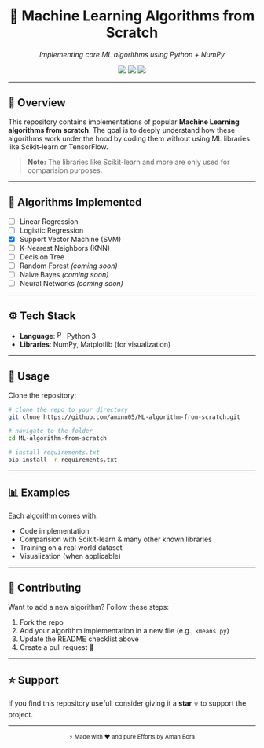 <div align="center">



# 🚀 Machine Learning Algorithms from Scratch


<p><em>Implementing core ML algorithms using Python + NumPy</em></p>


<p>
<img src="https://img.shields.io/badge/Python-3.9+-blue?logo=python"/>
<img src="https://img.shields.io/badge/NumPy-1.x-orange?logo=numpy"/>
<img src="https://img.shields.io/github/stars/amxnn05/ML-algorithm-from-scratch?style=social"/>
</p>
</div>

---


## 📌 Overview
This repository contains implementations of popular **Machine Learning algorithms from scratch**. The goal is to deeply understand how these algorithms work under the hood by coding them without using ML libraries like Scikit-learn or TensorFlow.

> **Note:** The libraries like Scikit-learn and more are only used for comparision purposes.

---

## 📂 Algorithms Implemented
- [ ] Linear Regression
- [ ] Logistic Regression
- [x] Support Vector Machine (SVM)
- [ ] K-Nearest Neighbors (KNN)
- [ ] Decision Tree
- [ ] Random Forest *(coming soon)*
- [ ] Naive Bayes *(coming soon)*
- [ ] Neural Networks *(coming soon)*

---

## ⚙️ Tech Stack
- **Language**: <img alt="Python Logo" src="https://upload.wikimedia.org/wikipedia/commons/c/c3/Python-logo-notext.svg" width="16"/> Python 3
- **Libraries**: NumPy, Matplotlib (for visualization)

---

## 📖 Usage
Clone the repository:
```bash
# clone the repo to your directory
git clone https://github.com/amxnn05/ML-algorithm-from-scratch.git

# navigate to the folder
cd ML-algorithm-from-scratch

# install requirements.txt
pip install -r requirements.txt
```

---

## 📊 Examples
Each algorithm comes with:
- Code implementation 
- Comparision with Scikit-learn & many other known libraries
- Training on a real world dataset
- Visualization (when applicable)

---

## 🧩 Contributing
Want to add a new algorithm? Follow these steps:
1. Fork the repo
2. Add your algorithm implementation in a new file (e.g., `kmeans.py`)
3. Update the README checklist above
4. Create a pull request 🎉

---

## ⭐ Support
If you find this repository useful, consider giving it a **star** ⭐ to support the project.

---

<div align="center">
<sub>⚡ Made with ❤️ and pure Efforts by Aman Bora</sub>
</div>

